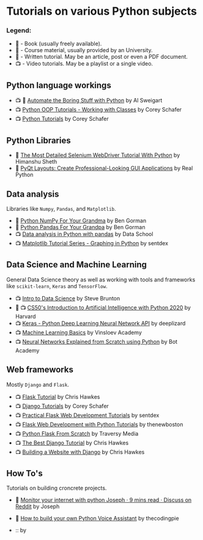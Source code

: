 # Tutorials on various Python subjects

### Legend:
- :blue_book: - Book (usually freely available).
- :school: - Course material, usually provided by an University.
- :newspaper: - Written tutorial. May be an article, post or even a PDF document.
- :tv: - Video tutorials. May be a playlist or a single video.


## Python language workings

- :tv: :blue_book: [Automate the Boring Stuff with Python](https://www.youtube.com/playlist?list=PL0-84-yl1fUnRuXGFe_F7qSH1LEnn9LkW) by Al Sweigart
- :tv: [Python OOP Tutorials - Working with Classes](https://www.youtube.com/playlist?list=PL-osiE80TeTsqhIuOqKhwlXsIBIdSeYtc) by Corey Schafer
- :tv: [Python Tutorials](https://www.youtube.com/playlist?list=PL-osiE80TeTt2d9bfVyTiXJA-UTHn6WwU) by Corey Schafer


## Python Libraries

- :newspaper: [The Most Detailed Selenium WebDriver Tutorial With Python](https://www.lambdatest.com/blog/selenium-webdriver-with-python/?utm_source=Reddit&utm_medium=blog&utm_campaign=RP-011229-1&utm_term=OrganicPosting) by Himanshu Sheth
- :newspaper: [PyQt Layouts: Create Professional-Looking GUI Applications](https://realpython.com/python-pyqt-layout/) by Real Python

## Data analysis
Libraries like `Numpy`, `Pandas`, and `Matplotlib`.

- :newspaper: [Python NumPy For Your Grandma](https://www.gormanalysis.com/blog/python-numpy-for-your-grandma/) by Ben Gorman
- :newspaper: [Python Pandas For Your Grandpa](https://www.gormanalysis.com/blog/python-pandas-for-your-grandpa/) by Ben Gorman
- :tv: [Data analysis in Python with pandas](https://www.youtube.com/playlist?list=PL5-da3qGB5ICCsgW1MxlZ0Hq8LL5U3u9y) by Data School
- :tv: [Matplotlib Tutorial Series - Graphing in Python](https://www.youtube.com/playlist?list=PLQVvvaa0QuDfefDfXb9Yf0la1fPDKluPF) by sentdex


## Data Science and Machine Learning
General Data Science theory as well as working with tools and frameworks like `scikit-learn`, `Keras` and `TensorFlow`.

- :tv: [Intro to Data Science](https://www.youtube.com/playlist?list=PLMrJAkhIeNNQV7wi9r7Kut8liLFMWQOXn) by Steve Brunton
- :school: :tv: [CS50's Introduction to Artificial Intelligence with Python 2020](https://www.youtube.com/playlist?list=PLhQjrBD2T382Nz7z1AEXmioc27axa19Kv) by Harvard
- :tv: [Keras - Python Deep Learning Neural Network API](https://www.youtube.com/playlist?list=PLZbbT5o_s2xrwRnXk_yCPtnqqo4_u2YGL) by deeplizard
- :tv: [Machine Learning Basics](https://www.youtube.com/playlist?list=PLR0bgGon_WTJnvH92Ls_Vj4ueCi98PDW5) by Vinsloev Academy
- :tv: [Neural Networks Explained from Scratch using Python](https://www.youtube.com/watch?v=9RN2Wr8xvro) by Bot Academy


## Web frameworks
Mostly `Django` and `Flask`.

- :tv: [Flask Tutorial](https://www.youtube.com/playlist?list=PLei96ZX_m9sWQco3fwtSMqyGL-JDQo28l) by Chris Hawkes
- :tv: [Django Tutorials](https://www.youtube.com/playlist?list=PL-osiE80TeTtoQCKZ03TU5fNfx2UY6U4p) by Corey Schafer
- :tv: [Practical Flask Web Development Tutorials](https://www.youtube.com/playlist?list=PLQVvvaa0QuDc_owjTbIY4rbgXOFkUYOUB) by sentdex
- :tv: [Flask Web Development with Python Tutorials](https://www.youtube.com/playlist?list=PL6gx4Cwl9DGDi9F_slcQK7knjtO8TUvUs) by thenewboston
- :tv: [Python Flask From Scratch](https://www.youtube.com/playlist?list=PLillGF-RfqbbbPz6GSEM9hLQObuQjNoj_) by Traversy Media
- :tv: [The Best Django Tutorial](https://www.youtube.com/playlist?list=PLei96ZX_m9sWlZ9pgnJ6eix76lffAZ2_0) by Chris Hawkes
- :tv: [Building a Website with Django](https://www.youtube.com/playlist?list=PLei96ZX_m9sV5865IlH-RktGZXYW7hQTB) by Chris Hawkes


## How To's
Tutorials on building croncrete projects.

- :newspaper: [Monitor your internet with python Joseph · 9 mins read · Discuss on Reddit](https://pythonprogramming.org/monitor-your-internet-with-python/) by Joseph
- :newspaper: [How to build your own Python Voice Assistant](https://thecodingpie.com/post/how-to-build-your-own-python-voice-assistant-thecodingpie/) by thecodingpie

- :: []() by 
